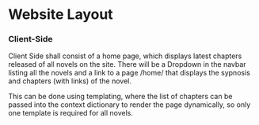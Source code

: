 # Website Layout

### Client-Side
Client Side shall consist of a home page, which displays latest chapters released of all novels on the site.
There will be a Dropdown in the navbar listing all the novels and a link to a page /home/<noveltitle> that displays the sypnosis and chapters (with links) of the novel.

This can be done using templating, where the list of chapters can be passed into the context dictionary to render the page dynamically, so only one template is required for all novels.
